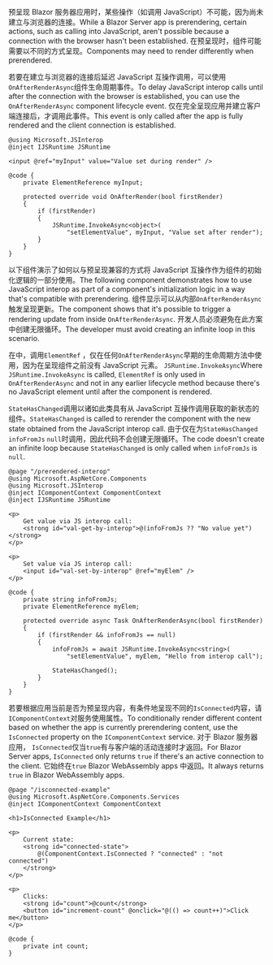 <span data-ttu-id="6a1f3-101">预呈现 Blazor 服务器应用时，某些操作（如调用 JavaScript）不可能，因为尚未建立与浏览器的连接。</span><span class="sxs-lookup"><span data-stu-id="6a1f3-101">While a Blazor Server app is prerendering, certain actions, such as calling into JavaScript, aren't possible because a connection with the browser hasn't been established.</span></span> <span data-ttu-id="6a1f3-102">在预呈现时，组件可能需要以不同的方式呈现。</span><span class="sxs-lookup"><span data-stu-id="6a1f3-102">Components may need to render differently when prerendered.</span></span>

<span data-ttu-id="6a1f3-103">若要在建立与浏览器的连接后延迟 JavaScript 互操作调用，可以使用`OnAfterRenderAsync`组件生命周期事件。</span><span class="sxs-lookup"><span data-stu-id="6a1f3-103">To delay JavaScript interop calls until after the connection with the browser is established, you can use the `OnAfterRenderAsync` component lifecycle event.</span></span> <span data-ttu-id="6a1f3-104">仅在完全呈现应用并建立客户端连接后，才调用此事件。</span><span class="sxs-lookup"><span data-stu-id="6a1f3-104">This event is only called after the app is fully rendered and the client connection is established.</span></span>

```cshtml
@using Microsoft.JSInterop
@inject IJSRuntime JSRuntime

<input @ref="myInput" value="Value set during render" />

@code {
    private ElementReference myInput;

    protected override void OnAfterRender(bool firstRender)
    {
        if (firstRender)
        {
            JSRuntime.InvokeAsync<object>(
                "setElementValue", myInput, "Value set after render");
        }
    }
}
```

<span data-ttu-id="6a1f3-105">以下组件演示了如何以与预呈现兼容的方式将 JavaScript 互操作作为组件的初始化逻辑的一部分使用。</span><span class="sxs-lookup"><span data-stu-id="6a1f3-105">The following component demonstrates how to use JavaScript interop as part of a component's initialization logic in a way that's compatible with prerendering.</span></span> <span data-ttu-id="6a1f3-106">组件显示可以从内部`OnAfterRenderAsync`触发呈现更新。</span><span class="sxs-lookup"><span data-stu-id="6a1f3-106">The component shows that it's possible to trigger a rendering update from inside `OnAfterRenderAsync`.</span></span> <span data-ttu-id="6a1f3-107">开发人员必须避免在此方案中创建无限循环。</span><span class="sxs-lookup"><span data-stu-id="6a1f3-107">The developer must avoid creating an infinite loop in this scenario.</span></span>

<span data-ttu-id="6a1f3-108">在中，调用`ElementRef` ，仅在任何`OnAfterRenderAsync`早期的生命周期方法中使用，因为在呈现组件之前没有 JavaScript 元素。 `JSRuntime.InvokeAsync`</span><span class="sxs-lookup"><span data-stu-id="6a1f3-108">Where `JSRuntime.InvokeAsync` is called, `ElementRef` is only used in `OnAfterRenderAsync` and not in any earlier lifecycle method because there's no JavaScript element until after the component is rendered.</span></span>

<span data-ttu-id="6a1f3-109">`StateHasChanged`调用以诸如此类具有从 JavaScript 互操作调用获取的新状态的组件。</span><span class="sxs-lookup"><span data-stu-id="6a1f3-109">`StateHasChanged` is called to rerender the component with the new state obtained from the JavaScript interop call.</span></span> <span data-ttu-id="6a1f3-110">由于仅在为`StateHasChanged` `infoFromJs` `null`时调用，因此代码不会创建无限循环。</span><span class="sxs-lookup"><span data-stu-id="6a1f3-110">The code doesn't create an infinite loop because `StateHasChanged` is only called when `infoFromJs` is `null`.</span></span>

```cshtml
@page "/prerendered-interop"
@using Microsoft.AspNetCore.Components
@using Microsoft.JSInterop
@inject IComponentContext ComponentContext
@inject IJSRuntime JSRuntime

<p>
    Get value via JS interop call:
    <strong id="val-get-by-interop">@(infoFromJs ?? "No value yet")</strong>
</p>

<p>
    Set value via JS interop call:
    <input id="val-set-by-interop" @ref="myElem" />
</p>

@code {
    private string infoFromJs;
    private ElementReference myElem;

    protected override async Task OnAfterRenderAsync(bool firstRender)
    {
        if (firstRender && infoFromJs == null)
        {
            infoFromJs = await JSRuntime.InvokeAsync<string>(
                "setElementValue", myElem, "Hello from interop call");

            StateHasChanged();
        }
    }
}
```

<span data-ttu-id="6a1f3-111">若要根据应用当前是否为预呈现内容，有条件地呈现不同的`IsConnected`内容，请`IComponentContext`对服务使用属性。</span><span class="sxs-lookup"><span data-stu-id="6a1f3-111">To conditionally render different content based on whether the app is currently prerendering content, use the `IsConnected` property on the `IComponentContext` service.</span></span> <span data-ttu-id="6a1f3-112">对于 Blazor 服务器应用， `IsConnected`仅当`true`有与客户端的活动连接时才返回。</span><span class="sxs-lookup"><span data-stu-id="6a1f3-112">For Blazor Server apps, `IsConnected` only returns `true` if there's an active connection to the client.</span></span> <span data-ttu-id="6a1f3-113">它始终在`true` Blazor WebAssembly apps 中返回。</span><span class="sxs-lookup"><span data-stu-id="6a1f3-113">It always returns `true` in Blazor WebAssembly apps.</span></span>

```cshtml
@page "/isconnected-example"
@using Microsoft.AspNetCore.Components.Services
@inject IComponentContext ComponentContext

<h1>IsConnected Example</h1>

<p>
    Current state:
    <strong id="connected-state">
        @(ComponentContext.IsConnected ? "connected" : "not connected")
    </strong>
</p>

<p>
    Clicks:
    <strong id="count">@count</strong>
    <button id="increment-count" @onclick="@(() => count++)">Click me</button>
</p>

@code {
    private int count;
}
```
